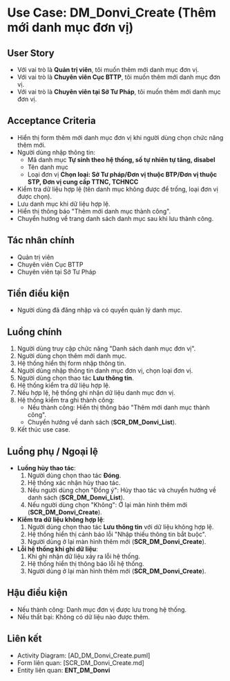 # Use Case: DM_Donvi_Create (Thêm mới danh mục đơn vị)

## User Story
- Với vai trò là **Quản trị viên**, tôi muốn thêm mới danh mục đơn vị.
- Với vai trò là **Chuyên viên Cục BTTP**, tôi muốn thêm mới danh mục đơn vị.
- Với vai trò là **Chuyên viên tại Sở Tư Pháp**, tôi muốn thêm mới danh mục đơn vị.

## Acceptance Criteria
- Hiển thị form thêm mới danh mục đơn vị khi người dùng chọn chức năng thêm mới.
- Người dùng nhập thông tin:
   - Mã danh mục **Tự sinh theo hệ thống, số tự nhiên tự tăng, disabel**
   - Tên danh mục
   - Loại đơn vị **Chọn loại: Sở Tư pháp/Đơn vị thuộc BTP/Đơn vị thuộc STP, Đơn vị cung cấp TTNC, TCHNCC**
- Kiểm tra dữ liệu hợp lệ (tên danh mục không được để trống, loại đơn vị được chọn).
- Lưu danh mục khi dữ liệu hợp lệ.
- Hiển thị thông báo "Thêm mới danh mục thành công".
- Chuyển hướng về trang danh sách danh mục sau khi lưu thành công.

## Tác nhân chính
- Quản trị viên
- Chuyên viên Cục BTTP
- Chuyên viên tại Sở Tư Pháp

## Tiền điều kiện
- Người dùng đã đăng nhập và có quyền quản lý danh mục.

## Luồng chính
1. Người dùng truy cập chức năng "Danh sách danh mục đơn vị".
2. Người dùng chọn thêm mới danh mục.
3. Hệ thống hiển thị form nhập thông tin.
4. Người dùng nhập thông tin danh mục đơn vị, chọn loại đơn vị.
5. Người dùng chọn thao tác **Lưu thông tin**.
6. Hệ thống kiểm tra dữ liệu hợp lệ.
7. Nếu hợp lệ, hệ thống ghi nhận dữ liệu danh mục đơn vị.
8. Hệ thống kiểm tra ghi thành công:
   - Nếu thành công: Hiển thị thông báo "Thêm mới danh mục thành công".
   - Chuyển hướng về danh sách (**SCR_DM_Donvi_List**).
9. Kết thúc use case.

## Luồng phụ / Ngoại lệ
- **Luồng hủy thao tác**:
  1. Người dùng chọn thao tác **Đóng**.
  2. Hệ thống xác nhận hủy thao tác.
  3. Nếu người dùng chọn "Đồng ý": Hủy thao tác và chuyển hướng về danh sách (**SCR_DM_Donvi_List**).
  4. Nếu người dùng chọn "Không": Ở lại màn hình thêm mới (**SCR_DM_Donvi_Create**).
- **Kiểm tra dữ liệu không hợp lệ**:
  1. Người dùng chọn thao tác **Lưu thông tin** với dữ liệu không hợp lệ.
  2. Hệ thống hiển thị cảnh báo lỗi "Nhập thiếu thông tin bắt buộc".
  3. Người dùng ở lại màn hình thêm mới (**SCR_DM_Donvi_Create**).
- **Lỗi hệ thống khi ghi dữ liệu**:
  1. Khi ghi nhận dữ liệu xảy ra lỗi hệ thống.
  2. Hệ thống hiển thị thông báo lỗi hệ thống.
  3. Người dùng ở lại màn hình thêm mới (**SCR_DM_Donvi_Create**).

## Hậu điều kiện
- Nếu thành công: Danh mục đơn vị được lưu trong hệ thống.
- Nếu thất bại: Không có dữ liệu nào được thêm.

## Liên kết
- Activity Diagram: [AD_DM_Donvi_Create.puml]
- Form liên quan: [SCR_DM_Donvi_Create.md]
- Entity liên quan: **ENT_DM_Donvi**
